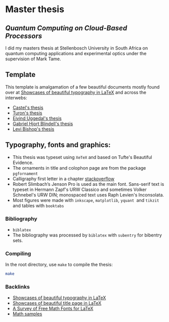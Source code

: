 # Master thesis

## *Quantum Computing on Cloud-Based Processors*

I did my masters thesis at Stellenbosch University in South Africa on quantum computing applications and experimental optics under the supervision of Mark Tame.

## Template

This template is amalgamation of a few beautiful documents mostly found over at [Showcases of beautiful typography in LaTeX](https://tex.stackexchange.com/questions/1319/showcase-of-beautiful-typography-done-in-tex-friends) and across the interwebs:

- [Castel's thesis](https://drive.google.com/uc?export=download&id=1U_wQyZYw_pE0c4ewPJI3QJujf9lnGjuJ)
- [Turon's thesis](http://aturon.github.io/academic/turon-thesis.pdf)
- [Eivind Uggedal's thesis](https://www.duo.uio.no/bitstream/handle/10852/9955/uggedal.pdf?sequence=2&isAllowed=y)
- [Gabriel Hjort Blindell's thesis](http://kth.diva-portal.org/smash/get/diva2:504941/FULLTEXT01.pdf)
- [Levi Bishop's thesis](https://www.levbishop.org/thesis/source/)

## Typography, fonts and graphics:

- This thesis was typeset using `XeTeX` and based on Tufte's Beautiful Evidence.
- The ornaments in title and colophon page are from the package `pgfornament`
- Calligraphy first letter in a chapter [stackoverflow](https://tex.stackexchange.com/questions/769/how-can-i-create-documents-in-latex-using-a-calligraphic-first-letter-for-chapter)
- Robert Slimbach’s Jenson Pro is used as the main font. Sans-serif text is typeset in Hermann Zapf's URW Classico and sometimes Volker Schnebel's URW DIN; monospaced text uses Raph Levien's Inconsolata.
- Most figures were made with `inkscape`, `matplotlib`, `yquant `and `tikzit` and tables with `booktabs`

### Bibliography

- `biblatex`
- The bibliography was processed by `biblatex` with `subentry` for bibentry sets.

### Compiling

In the root directory, use `make` to compile the thesis:
```sh
make
```

### Backlinks

- [Showcases of beautiful typography in LaTeX](https://tex.stackexchange.com/questions/1319/showcase-of-beautiful-typography-done-in-tex-friends)
- [Showcases of beautiful title page in LaTeX](https://tex.stackexchange.com/questions/85904/showcase-of-beautiful-title-page-done-in-tex)
- [A Survey of Free Math Fonts for LaTeX](http://tug.org/pracjourn/2006-1/hartke/hartke.pdf)
- [Math samples](http://math.ucsd.edu/~msharpe/mathsamples.pdf)
